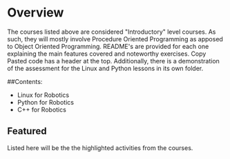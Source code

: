 # Overview
The courses listed above are considered "Introductory" level courses. As such, they will mostly involve Procedure Oriented Programming 
as apposed to Object Oriented Programming. README's are provided for each one explaining the main features covered and noteworthy exercises. Copy Pasted code has a header at the top. Additionally, there is a demonstration of the assessment for the Linux and
Python lessons in its own folder. 

##Contents:
- Linux for Robotics 
- Python for Robotics 
- C++ for Robotics

## Featured 
Listed here will be the the highlighted activities from the courses.
